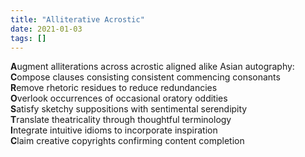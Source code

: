```yaml
---
title: "Alliterative Acrostic"
date: 2021-01-03
tags: []
---
```


<div style = "text-align: left">

**A**ugment alliterations across acrostic aligned alike Asian autography:\
**C**ompose clauses consisting consistent commencing consonants\
**R**emove rhetoric residues to reduce redundancies\
**O**verlook occurrences of occasional oratory oddities\
**S**atisfy sketchy suppositions with sentimental serendipity\
**T**ranslate theatricality through thoughtful terminology\
**I**ntegrate intuitive idioms to incorporate inspiration\
**C**laim creative copyrights confirming content completion
</div>
